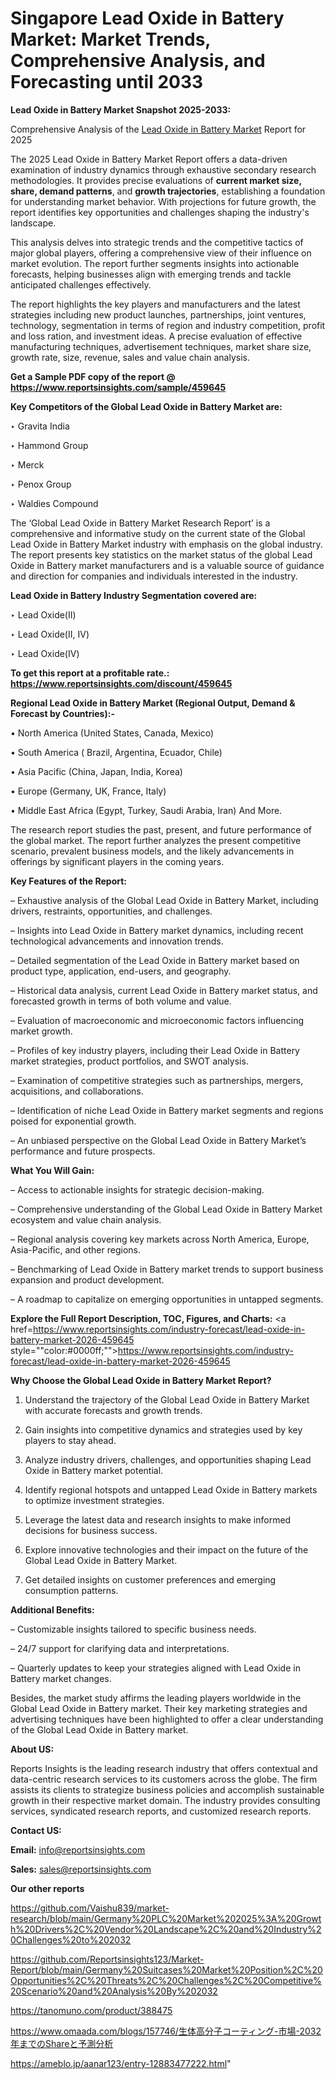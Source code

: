 # Singapore Lead Oxide in Battery Market: Market Trends, Comprehensive Analysis, and Forecasting until 2033

<strong>Lead Oxide in Battery Market Snapshot 2025-2033:</strong>

Comprehensive Analysis of the <a href=https://www.reportsinsights.com/sample/459645>Lead Oxide in Battery Market</a> Report for 2025

The 2025 Lead Oxide in Battery Market Report offers a data-driven examination of industry dynamics through exhaustive secondary research methodologies. It provides precise evaluations of <strong>current market size, share, demand patterns</strong>, and <strong>growth trajectories</strong>, establishing a foundation for understanding market behavior. With projections for future growth, the report identifies key opportunities and challenges shaping the industry's landscape.

This analysis delves into strategic trends and the competitive tactics of major global players, offering a comprehensive view of their influence on market evolution. The report further segments insights into actionable forecasts, helping businesses align with emerging trends and tackle anticipated challenges effectively.

The report highlights the key players and manufacturers and the latest strategies including new product launches, partnerships, joint ventures, technology, segmentation in terms of region and industry competition, profit and loss ration, and investment ideas. A precise evaluation of effective manufacturing techniques, advertisement techniques, market share size, growth rate, size, revenue, sales and value chain analysis.

<strong>Get a Sample PDF copy of the report @ <a href=https://www.reportsinsights.com/sample/459645 style=color:#0000ff;>https://www.reportsinsights.com/sample/459645</a></strong>

<strong>Key Competitors of the Global Lead Oxide in Battery Market are:</strong>

‣ Gravita India

‣ Hammond Group

‣ Merck

‣ Penox Group

‣ Waldies Compound

The ‘Global Lead Oxide in Battery Market Research Report’ is a comprehensive and informative study on the current state of the Global Lead Oxide in Battery Market industry with emphasis on the global industry. The report presents key statistics on the market status of the global Lead Oxide in Battery market manufacturers and is a valuable source of guidance and direction for companies and individuals interested in the industry.

<strong>Lead Oxide in Battery Industry Segmentation covered are:</strong>

‣ Lead Oxide(II)

‣ Lead Oxide(II, IV)

‣ Lead Oxide(IV)

<strong>To get this report at a profitable rate.: <a href=https://www.reportsinsights.com/discount/459645 style=color:#0000ff;>https://www.reportsinsights.com/discount/459645</a></strong>

<strong>Regional Lead Oxide in Battery Market (Regional Output, Demand &amp; Forecast by Countries):-</strong>

• North America (United States, Canada, Mexico)

• South America ( Brazil, Argentina, Ecuador, Chile)

• Asia Pacific (China, Japan, India, Korea)

• Europe (Germany, UK, France, Italy)

• Middle East Africa (Egypt, Turkey, Saudi Arabia, Iran) And More.

The research report studies the past, present, and future performance of the global market. The report further analyzes the present competitive scenario, prevalent business models, and the likely advancements in offerings by significant players in the coming years.

<strong>Key Features of the Report:</strong>

– Exhaustive analysis of the Global Lead Oxide in Battery Market, including drivers, restraints, opportunities, and challenges.

– Insights into Lead Oxide in Battery market dynamics, including recent technological advancements and innovation trends.

– Detailed segmentation of the Lead Oxide in Battery market based on product type, application, end-users, and geography.

– Historical data analysis, current Lead Oxide in Battery market status, and forecasted growth in terms of both volume and value.

– Evaluation of macroeconomic and microeconomic factors influencing market growth.

– Profiles of key industry players, including their Lead Oxide in Battery market strategies, product portfolios, and SWOT analysis.

– Examination of competitive strategies such as partnerships, mergers, acquisitions, and collaborations.

– Identification of niche Lead Oxide in Battery market segments and regions poised for exponential growth.

– An unbiased perspective on the Global Lead Oxide in Battery Market’s performance and future prospects.

<strong>What You Will Gain:</strong>

– Access to actionable insights for strategic decision-making.

– Comprehensive understanding of the Global Lead Oxide in Battery Market ecosystem and value chain analysis.

– Regional analysis covering key markets across North America, Europe, Asia-Pacific, and other regions.

– Benchmarking of Lead Oxide in Battery market trends to support business expansion and product development.

– A roadmap to capitalize on emerging opportunities in untapped segments.

<strong>Explore the Full Report Description, TOC, Figures, and Charts:</strong>
<a href=https://www.reportsinsights.com/industry-forecast/lead-oxide-in-battery-market-2026-459645 style=""color:#0000ff;"">https://www.reportsinsights.com/industry-forecast/lead-oxide-in-battery-market-2026-459645</a>

<strong>Why Choose the Global Lead Oxide in Battery Market Report?</strong>

1. Understand the trajectory of the Global Lead Oxide in Battery Market with accurate forecasts and growth trends.

2. Gain insights into competitive dynamics and strategies used by key players to stay ahead.

3. Analyze industry drivers, challenges, and opportunities shaping Lead Oxide in Battery market potential.

4. Identify regional hotspots and untapped Lead Oxide in Battery markets to optimize investment strategies.

5. Leverage the latest data and research insights to make informed decisions for business success.

6. Explore innovative technologies and their impact on the future of the Global Lead Oxide in Battery Market.

7. Get detailed insights on customer preferences and emerging consumption patterns.

<strong>Additional Benefits:</strong>

– Customizable insights tailored to specific business needs.

– 24/7 support for clarifying data and interpretations.

– Quarterly updates to keep your strategies aligned with Lead Oxide in Battery market changes.

Besides, the market study affirms the leading players worldwide in the Global Lead Oxide in Battery market. Their key marketing strategies and advertising techniques have been highlighted to offer a clear understanding of the Global Lead Oxide in Battery market.

<strong><strong>About US</strong>:</strong>

Reports Insights is the leading research industry that offers contextual and data-centric research services to its customers across the globe. The firm assists its clients to strategize business policies and accomplish sustainable growth in their respective market domain. The industry provides consulting services, syndicated research reports, and customized research reports.

<strong>Contact US:</strong>

<p class=><b>Email:</b> <a href=mailto:info@reportsinsights.com>info@reportsinsights.com</a></p>
<p class=><b>Sales:</b> <a href=mailto:sales@reportsinsights.com>sales@reportsinsights.com</a></p>

<strong>Our other reports</strong>

<a href=https://github.com/Vaishu839/market-research/blob/main/Germany%20PLC%20Market%202025%3A%20Growth%20Drivers%2C%20Vendor%20Landscape%2C%20and%20Industry%20Challenges%20to%202032>https://github.com/Vaishu839/market-research/blob/main/Germany%20PLC%20Market%202025%3A%20Growth%20Drivers%2C%20Vendor%20Landscape%2C%20and%20Industry%20Challenges%20to%202032</a>

<a href=https://github.com/Reportsinsights123/Market-Report/blob/main/Germany%20Suitcases%20Market%20Position%2C%20Opportunities%2C%20Threats%2C%20Challenges%2C%20Competitive%20Scenario%20and%20Analysis%20By%202032>https://github.com/Reportsinsights123/Market-Report/blob/main/Germany%20Suitcases%20Market%20Position%2C%20Opportunities%2C%20Threats%2C%20Challenges%2C%20Competitive%20Scenario%20and%20Analysis%20By%202032</a>

<a href=https://tanomuno.com/product/388475>https://tanomuno.com/product/388475</a>

<a href=https://www.omaada.com/blogs/157746/生体高分子コーティング-市場-2032年までのShareと予測分析>https://www.omaada.com/blogs/157746/生体高分子コーティング-市場-2032年までのShareと予測分析</a>

<a href=https://ameblo.jp/aanar123/entry-12883477222.html>https://ameblo.jp/aanar123/entry-12883477222.html</a>"
